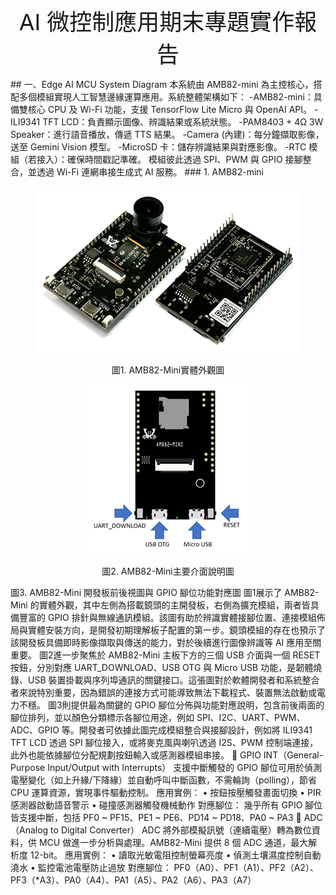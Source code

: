 <p align="center"><p align="center"><span style="font-size:36px;">AI 微控制應用期末專題實作報告</span></p>
## 一、Edge AI MCU System Diagram
本系統由 AMB82-mini 為主控核心，搭配多個模組實現人工智慧邊緣運算應用。系統整體架構如下：
-AMB82-mini：具備雙核心 CPU 及 Wi-Fi 功能，支援 TensorFlow Lite Micro 與 OpenAI API。
-ILI9341 TFT LCD：負責顯示圖像、辨識結果或系統狀態。
-PAM8403 + 4Ω 3W Speaker：進行語音播放，傳遞 TTS 結果。
-Camera (內建)：每分鐘擷取影像，送至 Gemini Vision 模型。
-MicroSD 卡：儲存辨識結果與對應影像。
-RTC 模組（若接入）：確保時間戳記準確。
模組彼此透過 SPI、PWM 與 GPIO 接腳整合，並透過 Wi-Fi 連網串接生成式 AI 服務。
### 1. AMB82-mini
<p align="center"><img src="https://github.com/Mkyzzzzz/MCU-project/blob/main/%E5%9C%961.%20AMB82-Mini%E5%AF%A6%E9%AB%94%E5%A4%96%E8%A7%80%E5%9C%96.png"></p>
<p align="center">圖1. AMB82-Mini實體外觀圖</p>
<p align="center"><img src="https://github.com/Mkyzzzzz/MCU-project/blob/main/%E5%9C%962.%20AMB82-Mini%E4%B8%BB%E8%A6%81%E4%BB%8B%E9%9D%A2%E8%AA%AA%E6%98%8E%E5%9C%96.png"></p>
<p align="center">圖2. AMB82-Mini主要介面說明圖</p>
   
圖3. AMB82-Mini 開發板前後視圖與 GPIO 腳位功能對應圖
      圖1展示了 AMB82-Mini 的實體外觀，其中左側為搭載鏡頭的主開發板，右側為擴充模組，兩者皆具備豐富的 GPIO 排針與無線通訊模組。該圖有助於辨識實體接腳位置、連接模組佈局與實體安裝方向，是開發初期理解板子配置的第一步。鏡頭模組的存在也預示了該開發板具備即時影像擷取與傳送的能力，對於後續進行圖像辨識等 AI 應用至關重要。
      圖2進一步聚焦於 AMB82-Mini 主板下方的三個 USB 介面與一個 RESET 按鈕，分別對應 UART_DOWNLOAD、USB OTG 與 Micro USB 功能，是韌體燒錄、USB 裝置掛載與序列埠通訊的關鍵接口。這張圖對於軟體開發者和系統整合者來說特別重要，因為錯誤的連接方式可能導致無法下載程式、裝置無法啟動或電力不穩。
      圖3則提供最為關鍵的 GPIO 腳位分佈與功能對應說明，包含前後兩面的腳位排列，並以顏色分類標示各腳位用途，例如 SPI、I2C、UART、PWM、ADC、GPIO 等。開發者可依據此圖完成模組整合與接腳設計，例如將 ILI9341 TFT LCD 透過 SPI 腳位接入，或將麥克風與喇叭透過 I2S、PWM 控制端連接，此外也能依據腳位分配規劃按鈕輸入或感測器模組串接。
  	GPIO INT（General-Purpose Input/Output with Interrupts）
      支援中斷觸發的 GPIO 腳位可用於偵測電壓變化（如上升緣/下降緣）並自動呼叫中斷函數，不需輪詢（polling），節省 CPU 運算資源，實現事件驅動控制。
  應用實例：
  •	按鈕按壓觸發畫面切換
  •	PIR 感測器啟動語音警示
  •	碰撞感測器觸發機械動作
  對應腳位：
  幾乎所有 GPIO 腳位皆支援中斷，包括 PF0 ~ PF15、PE1 ~ PE6、PD14 ~ PD18、PA0 ~ PA3
  	ADC（Analog to Digital Converter）
      ADC 將外部模擬訊號（連續電壓）轉為數位資料，供 MCU 做進一步分析與處理。AMB82-Mini 提供 8 個 ADC 通道，最大解析度 12-bit。
  應用實例：
  •	讀取光敏電阻控制螢幕亮度
  •	偵測土壤濕度控制自動澆水
  •	監控電池電壓防止過放
  對應腳位：
  PF0（A0）、PF1（A1）、PF2（A2）、PF3（*A3）、PA0（A4）、PA1（A5）、PA2（A6）、PA3（A7）
